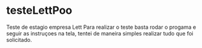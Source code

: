# testeLettPoo
Teste de estagio empresa Lett
Para realizar o teste basta rodar o progama e seguir as instruçoes na tela, tentei de maneira simples realizar tudo que foi solicitado.
